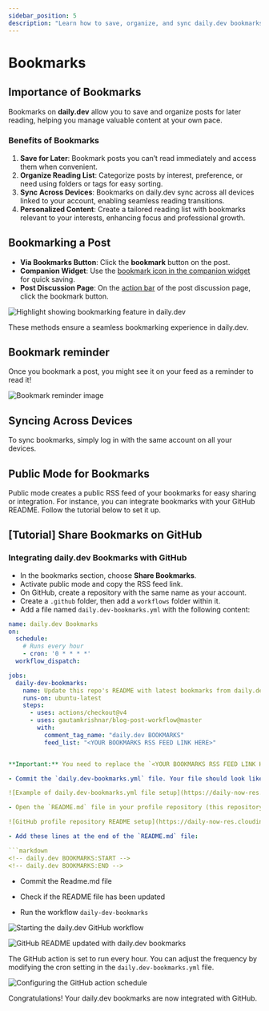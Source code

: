 ```yaml
---
sidebar_position: 5
description: "Learn how to save, organize, and sync daily.dev bookmarks across devices and share them on GitHub for seamless access and integration."
---
```


# Bookmarks

## Importance of Bookmarks

Bookmarks on **daily.dev** allow you to save and organize posts for later reading, helping you manage valuable content at your own pace.

### Benefits of Bookmarks

1. **Save for Later**: Bookmark posts you can’t read immediately and access them when convenient.
2. **Organize Reading List**: Categorize posts by interest, preference, or need using folders or tags for easy sorting.
3. **Sync Across Devices**: Bookmarks on daily.dev sync across all devices linked to your account, enabling seamless reading transitions.
4. **Personalized Content**: Create a tailored reading list with bookmarks relevant to your interests, enhancing focus and professional growth.

## Bookmarking a Post

- **Via Bookmarks Button**: Click the **bookmark** button on the post.
- **Companion Widget**: Use the [bookmark icon in the companion widget](https://app.daily.dev/posts/6IVMj7uuS) for quick saving.
- **Post Discussion Page**: On the [action bar](https://app.daily.dev/posts/yc3ZVzfLY) of the post discussion page, click the bookmark button.

![Highlight showing bookmarking feature in daily.dev](https://daily-now-res.cloudinary.com/image/upload/v1724398568/docs-v2/9ff96218-b88c-4c45-94b6-e087cf2d6810.png)

These methods ensure a seamless bookmarking experience in daily.dev.

## Bookmark reminder

Once you bookmark a post, you might see it on your feed as a reminder to read it!

![Bookmark reminder image](https://github.com/user-attachments/assets/30f793c0-a1d2-469f-9f5c-f0249c257676)


## Syncing Across Devices

To sync bookmarks, simply log in with the same account on all your devices.

## Public Mode for Bookmarks

Public mode creates a public RSS feed of your bookmarks for easy sharing or integration. For instance, you can integrate bookmarks with your GitHub README. Follow the tutorial below to set it up.

## [Tutorial] Share Bookmarks on GitHub

### Integrating daily.dev Bookmarks with GitHub

- In the bookmarks section, choose **Share Bookmarks**.
- Activate public mode and copy the RSS feed link.
- On GitHub, create a repository with the same name as your account.
- Create a `.github` folder, then add a `workflows` folder within it.
- Add a file named `daily.dev-bookmarks.yml` with the following content:

```yaml
name: daily.dev Bookmarks
on:
  schedule:
    # Runs every hour
    - cron: '0 * * * *'
  workflow_dispatch:

jobs:
  daily-dev-bookmarks:
    name: Update this repo's README with latest bookmarks from daily.dev
    runs-on: ubuntu-latest
    steps:
      - uses: actions/checkout@v4
      - uses: gautamkrishnar/blog-post-workflow@master
        with:
          comment_tag_name: "daily.dev BOOKMARKS"
          feed_list: "<YOUR BOOKMARKS RSS FEED LINK HERE>"


**Important:** You need to replace the `<YOUR BOOKMARKS RSS FEED LINK HERE>` with your own RSS feed.

- Commit the `daily.dev-bookmarks.yml` file. Your file should look like this:

![Example of daily.dev-bookmarks.yml file setup](https://daily-now-res.cloudinary.com/image/upload/v1644219700/docs/bookmarksGithub6.png)

- Open the `README.md` file in your profile repository (this repository should be named the same as your GitHub account).

![GitHub profile repository README setup](https://daily-now-res.cloudinary.com/image/upload/v1644219700/docs/bookmarksGithub7.png)

- Add these lines at the end of the `README.md` file:

```markdown
<!-- daily.dev BOOKMARKS:START -->
<!-- daily.dev BOOKMARKS:END -->

```
- Commit the Readme.md file
- Check if the README file has been updated

- Run the workflow  `daily-dev-bookmarks`

![Starting the daily.dev GitHub workflow](https://daily-now-res.cloudinary.com/image/upload/v1644219700/docs/bookmarksGithub9.png)

![GitHub README updated with daily.dev bookmarks](https://daily-now-res.cloudinary.com/image/upload/v1644219700/docs/bookmarksGithub11.png)

The GitHub action is set to run every hour. You can adjust the frequency by modifying the cron setting in the `daily.dev-bookmarks.yml` file.

![Configuring the GitHub action schedule](https://daily-now-res.cloudinary.com/image/upload/v1644219700/docs/bookmarksGithub12.png)

Congratulations! Your daily.dev bookmarks are now integrated with GitHub.
